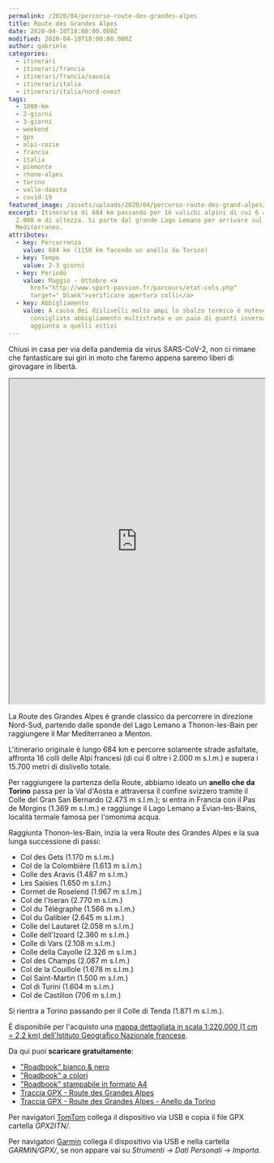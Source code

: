 ```yaml
---
permalink: /2020/04/percorso-route-des-grandes-alpes
title: Route des Grandes Alpes
date: 2020-04-10T18:00:00.000Z
modified: 2020-04-10T18:00:00.000Z
author: gabriele
categories:
  - itinerari
  - itinerari/francia
  - itinerari/francia/savoia
  - itinerari/italia
  - itinerari/italia/nord-ovest
tags:
  - 1000-km
  - 2-giorni
  - 3-giorni
  - weekend
  - gpx
  - alpi-cozie
  - francia
  - italia
  - piemonte
  - rhone-alpes
  - torino
  - valle-daosta
  - covid-19
featured_image: /assets/uploads/2020/04/percorso-route-des-grand-alpes/featured-image.jpg
excerpt: Itinerario di 684 km passando per 16 valichi alpini di cui 6 a più di
  2.000 m di altezza. Si parte dal grande Lago Lemano per arrivare sul Mar
  Mediterraneo.
attributes:
  - key: Percorrenza
    value: 684 km (1150 km facendo un anello da Torino)
  - key: Tempo
    value: 2-3 giorni
  - key: Periodo
    value: Maggio - Ottobre <a
      href="http://www.sport-passion.fr/parcours/etat-cols.php"
      target="_blank">verificare apertura colli</a>
  - key: Abbigliamento
    value: A causa dei dislivelli molto ampi lo sbalzo termico è notevole,
      consigliato abbigliamento multistrato e un paio di guanti invernali in
      aggiunta a quelli estivi
---
```


Chiusi in casa per via della pandemia da virus SARS-CoV-2, non ci rimane che fantasticare sui giri in moto che faremo appena saremo liberi di girovagare in libertà.

<iframe src="https://www.google.com/maps/d/u/2/embed?mid=1dXZPnBCUsN1oP6Qd9_DuufahThKK_YAG" width="100%" height="640"></iframe>

La Route des Grandes Alpes è grande classico da percorrere in direzione Nord-Sud, partendo dalle sponde del Lago Lemano a Thonon-les-Bain per raggiungere il Mar Mediterraneo a Menton.

L'itinerario originale è lungo 684 km e percorre solamente strade asfaltate, affronta 16 colli delle Alpi francesi (di cui 6 oltre i 2.000 m s.l.m.) e supera i 15.700 metri di dislivello totale.

Per raggiungere la partenza della Route, abbiamo ideato un **anello che da Torino** passa per la Val d'Aosta e attraversa il confine svizzero tramite il Colle del Gran San Bernardo (2.473 m s.l.m.);
si entra in Francia con il Pas de Morgins (1.369 m s.l.m.) e raggiunge il Lago Lemano a Évian-les-Bains, località termale famosa per l'omonima acqua.

Raggiunta Thonon-les-Bain, inzia la vera Route des Grandes Alpes e la sua lunga successione di passi:

- Col des Gets (1.170 m s.l.m.)
- Col de la Colombière (1.613 m s.l.m.)
- Colle des Aravis (1.487 m s.l.m.)
- Les Saisies (1.650 m s.l.m.)
- Cormet de Roselend (1.967 m s.l.m.)
- Col de l'Iseran (2.770 m s.l.m.)
- Col du Télégraphe (1.566 m s.l.m.)
- Col du Galibier (2.645 m s.l.m.)
- Colle del Lautaret (2.058 m s.l.m.)
- Colle dell'Izoard (2.360 m s.l.m.)
- Colle di Vars (2.108 m s.l.m.)
- Colle della Cayolle (2.326 m s.l.m.)
- Col des Champs (2.087 m s.l.m.)
- Col de la Couillole (1.678 m s.l.m.)
- Col Saint-Martin (1.500 m s.l.m.)
- Col di Turini (1.604 m s.l.m.)
- Col de Castillon (706 m s.l.m.)

Si rientra a Torino passando per il Colle di Tenda (1.871 m s.l.m.).

È disponibile per l'acquisto una [mappa dettagliata in scala 1:220.000 (1 cm = 2,2 km) dell'Istituto Geografico Nazionale francese](https://amzn.to/3EbdbGH).

Da qui puoi **scaricare gratuitamente**:

- ["Roadbook" bianco & nero](/assets/uploads/2020/04/percorso-route-des-grand-alpes/risorse/route_des_grandes_alpes-bw.pdf)
- ["Roadbook" a colori](/assets/uploads/2020/04/percorso-route-des-grand-alpes/risorse/route_des_grandes_alpes-color.pdf)
- ["Roadbook" stampabile in formato A4](/assets/uploads/2020/04/percorso-route-des-grand-alpes/risorse/route_des_grandes_alpes-a4.pdf)
- [Traccia GPX - Route des Grandes Alpes](/assets/uploads/2020/04/percorso-route-des-grand-alpes/risorse/route_des_grandes_alpes.gpx)
- [Traccia GPX - Route des Grandes Alpes - Anello da Torino](/assets/uploads/2020/04/percorso-route-des-grand-alpes/risorse/route_des_grandes_alpes-anello_torino.gpx)

<div class="message pro-tip">
  <p>Per navigatori <a href="https://amzn.to/34pYRZv" target="_blank">TomTom</a> collega il dispositivo via USB e copia il file GPX cartella <em>GPX2ITN/</em>.</p>
  <p>Per navigatori <a href="https://amzn.to/2UZJxzJ" target="_blank">Garmin</a> collega il dispositivo via USB e nella cartella <em>GARMIN/GPX/</em>, se non appare vai su <em>Strumenti -> Dati Personali -> Importa</em>.</p>
</div>
